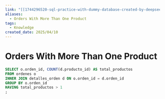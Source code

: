 ```yaml
---
link: "[[1744296520-sql-practice-with-dummy-database-created-by-deepseek|SQL Practice Deepseek]]"
aliases:
  - Orders With More Than One Product
tags:
  - Knowledge
created_date: 2025/04/10
---
```

# Orders With More Than One Product
```SQL
SELECT o.orden_id, COUNT(d.producto_id) AS total_productos
FROM ordenes o
INNER JOIN detalles_orden d ON o.orden_id = d.orden_id
GROUP BY o.orden_id
HAVING total_productos > 1
;
```
